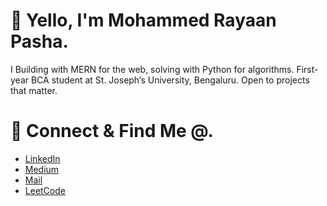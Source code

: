 # 👋 Yello, I'm Mohammed Rayaan Pasha.

I Building with MERN for the web, solving with Python for algorithms. First-year BCA student at St. Joseph’s University, Bengaluru. Open to projects that matter.

# 🤝 Connect & Find Me @.

<ul>
  <li><a href="https://linkedin.com/in/mdrayaanpasha">LinkedIn</a></li>
  <li><a href="https://medium.com/@mdrayaanpasha">Medium</a></li>
  <li><a href="mailto:mdrayaanpasha@gmail.com">Mail</a></li>
  <li><a href="https://leetcode.com/u/mdrayaanpasha">LeetCode</a></li>
</ul>
